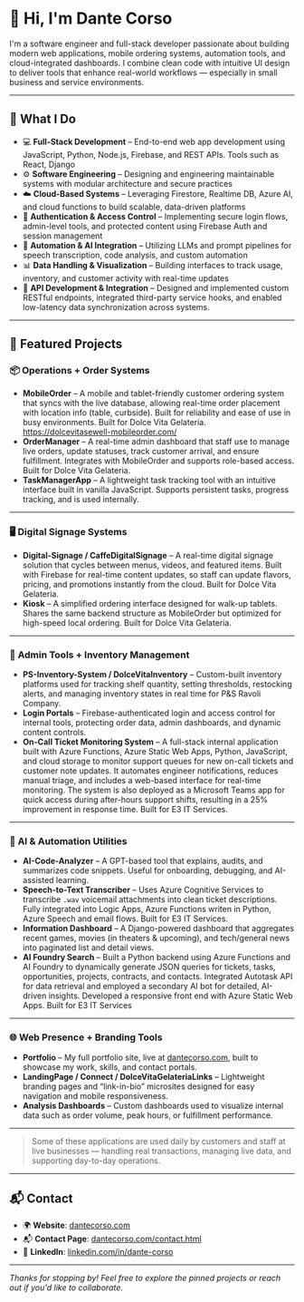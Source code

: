 # 👋 Hi, I'm Dante Corso

I'm a software engineer and full-stack developer passionate about building modern web applications, mobile ordering systems, automation tools, and cloud-integrated dashboards. I combine clean code with intuitive UI design to deliver tools that enhance real-world workflows — especially in small business and service environments.

---

## 🔧 What I Do

- 💻 **Full-Stack Development** – End-to-end web app development using JavaScript, Python, Node.js, Firebase, and REST APIs. Tools such as React, Django
- ⚙️ **Software Engineering** – Designing and engineering maintainable systems with modular architecture and secure practices
- ☁️ **Cloud-Based Systems** – Leveraging Firestore, Realtime DB, Azure AI, and cloud functions to build scalable, data-driven platforms
- 🔐 **Authentication & Access Control** – Implementing secure login flows, admin-level tools, and protected content using Firebase Auth and session management
- 🧠 **Automation & AI Integration** – Utilizing LLMs and prompt pipelines for speech transcription, code analysis, and custom automation
- 📊 **Data Handling & Visualization** – Building interfaces to track usage, inventory, and customer activity with real-time updates
- 🧩 **API Development & Integration** – Designed and implemented custom RESTful endpoints, integrated third-party service hooks, and enabled low-latency data synchronization across systems.

---

## 🧩 Featured Projects

### 📦 **Operations + Order Systems**

- **MobileOrder** – A mobile and tablet-friendly customer ordering system that syncs with the live database, allowing real-time order placement with location info (table, curbside). Built for reliability and ease of use in busy environments. Built for Dolce Vita Gelateria. https://dolcevitasewell-mobileorder.com/
- **OrderManager** – A real-time admin dashboard that staff use to manage live orders, update statuses, track customer arrival, and ensure fulfillment. Integrates with MobileOrder and supports role-based access. Built for Dolce Vita Gelateria.
- **TaskManagerApp** – A lightweight task tracking tool with an intuitive interface built in vanilla JavaScript. Supports persistent tasks, progress tracking, and is used internally.

---

### 🖥️ **Digital Signage Systems**

- **Digital-Signage / CaffeDigitalSignage** – A real-time digital signage solution that cycles between menus, videos, and featured items. Built with Firebase for real-time content updates, so staff can update flavors, pricing, and promotions instantly from the cloud. Built for Dolce Vita Gelateria.
- **Kiosk** – A simplified ordering interface designed for walk-up tablets. Shares the same backend structure as MobileOrder but optimized for high-speed local ordering. Built for Dolce Vita Gelateria.

---

### 🧾 **Admin Tools + Inventory Management**

- **PS-Inventory-System / DolceVitaInventory** – Custom-built inventory platforms used for tracking shelf quantity, setting thresholds, restocking alerts, and managing inventory states in real time for P&S Ravoli Company.
- **Login Portals** – Firebase-authenticated login and access control for internal tools, protecting order data, admin dashboards, and dynamic content controls.
- **On-Call Ticket Monitoring System** – A full-stack internal application built with Azure Functions, Azure Static Web Apps, Python, JavaScript, and cloud storage to monitor support queues for new on-call tickets and customer note updates. It automates engineer notifications, reduces manual triage, and includes a web-based interface for real-time monitoring. The system is also deployed as a Microsoft Teams app for quick access during after-hours support shifts, resulting in a 25% improvement in response time. Built for E3 IT Services.

---

### 🤖 **AI & Automation Utilities**

- **AI-Code-Analyzer** – A GPT-based tool that explains, audits, and summarizes code snippets. Useful for onboarding, debugging, and AI-assisted learning.
- **Speech-to-Text Transcriber** – Uses Azure Cognitive Services to transcribe `.wav` voicemail attachments into clean ticket descriptions. Fully integrated into Logic Apps, Azure Functions writen in Python, Azure Speech and email flows. Built for E3 IT Services.
- **Information Dashboard** – A Django-powered dashboard that aggregates recent games, movies (in theaters & upcoming), and tech/general news into paginated list and detail views.
- **AI Foundry Search** – Built a Python backend using Azure Functions and AI Foundry to dynamically generate JSON queries for tickets, tasks, opportunities, projects, contracts, and contacts. Integrated Autotask API for data retrieval and employed a secondary AI bot for detailed, AI-driven insights. Developed a responsive front end with Azure Static Web Apps. Built for E3 IT Services
  
---

### 🌐 **Web Presence + Branding Tools**

- **Portfolio** – My full portfolio site, live at [dantecorso.com](https://dantecorso.com), built to showcase my work, skills, and contact portals.
- **LandingPage / Connect / DolceVitaGelateriaLinks** – Lightweight branding pages and “link-in-bio” microsites designed for easy navigation and mobile responsiveness.
- **Analysis Dashboards** – Custom dashboards used to visualize internal data such as order volume, peak hours, or fulfillment performance.

---

> Some of these applications are used daily by customers and staff at live businesses — handling real transactions, managing live data, and supporting day-to-day operations.

---

## 📬 Contact

- 🌍 **Website**: [dantecorso.com](https://dantecorso.com)
- 📬 **Contact Page**: [dantecorso.com/contact.html](https://dantecorso.com/contact.html)
- 💼 **LinkedIn**: [linkedin.com/in/dante-corso](https://linkedin.com/in/dante-corso)

---

_Thanks for stopping by! Feel free to explore the pinned projects or reach out if you'd like to collaborate._
